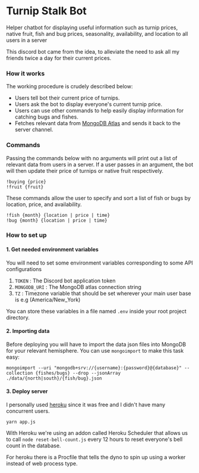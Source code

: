 # Turnip Stalk Bot
Helper chatbot for displaying useful information such as turnip prices, native fruit, fish and bug prices, seasonality, availability, and location to all users in a server

This discord bot came from the idea, to alleviate the need to ask all my friends twice a day for their current prices.

### How it works
The working procedure is crudely described below:
- Users tell bot their current price of turnips.
- Users ask the bot to display everyone's current turnip price.
- Users can use other commands to help easily display information for catching bugs and fishes.
- Fetches relevant data from [MongoDB Atlas](https://www.mongodb.com/cloud/atlas) and sends it back to the server channel.

### Commands
Passing the commands below with no arguments will print out a list of relevant data from users in a server. If a user passes in an argument, the bot will then update their price of turnips or native fruit respectively.
```
!buying {price}
!fruit {fruit}
```
These commands allow the user to specify and sort a list of fish or bugs by location, price, and availability.
```
!fish {month} {location | price | time}
!bug {month} {location | price | time}
```

### How to set up
#### 1. Get needed environment variables
You will need to set some environment variables corresponding to some API configurations
1. `TOKEN` : The Discord bot application token
2. `MONGODB_URI` : The MongoDB atlas connection string
3. `TZ` : Timezone variable that should be set wherever your main user base is e.g (America/New_York)

You can store these variables in a file named ```.env``` inside your root project directory.

#### 2. Importing data
Before deploying you will have to import the data json files into MongoDB for your relevant hemisphere.
You can use ```mongoimport``` to make this task easy:
```
mongoimport --uri "mongodb+srv://{username}:{password}@{database}" --collection {fishes/bugs} --drop --jsonArray ./data/{north|south}/{fish/bug}.json
```

#### 3. Deploy server
I personally used [heroku](https://heroku.com/) since it was free and I didn't have many concurrent users.

```
yarn app.js
```

With Heroku we're using an addon called Heroku Scheduler that allows us to call ```node reset-bell-count.js``` every 12 hours to reset everyone's bell count in the database.

For heroku there is a Procfile that tells the dyno to spin up using a worker instead of web process type.
